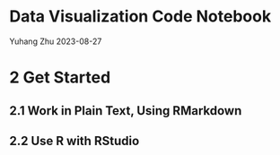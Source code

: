 Data Visualization Code Notebook
================
Yuhang Zhu
2023-08-27

# 2 Get Started

## 2.1 Work in Plain Text, Using RMarkdown

## 2.2 Use R with RStudio
